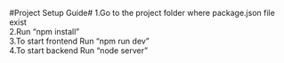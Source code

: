 #Project Setup Guide#
1.Go to the project folder where package.json file exist<br>
2.Run “npm install”<br>
3.To start frontend Run “npm run dev”<br>
4.To start backend Run “node server”<br>
